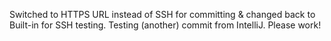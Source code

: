 Switched to HTTPS URL instead of SSH for committing & changed back to Built-in for SSH testing.  Testing (another) commit from IntelliJ.  Please work!